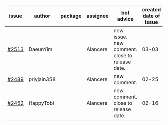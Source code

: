 | issue | author | package | assignee | bot advice | created date of issue | target release date | date from target |
| ------ | ------ | ------ | ------ | ------ | ------ | ------ | :-----: |
| [#2513](https://github.com/Azure/sdk-release-request/issues/2513) | DaeunYim |  | Alancere | new issue. new comment. close to release date.  | 03-03 | 03-07 | 0 |
| [#2489](https://github.com/Azure/sdk-release-request/issues/2489) | priyjain358 |  | Alancere | new comment. | 02-25 | 03-14 |  |
| [#2452](https://github.com/Azure/sdk-release-request/issues/2452) | HappyTobi |  | Alancere | new comment. close to release date.  | 02-16 | 03-09 | 1 |

